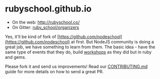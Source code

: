 rubyschool.github.io
====================

- On the web: http://rubyschool.co/
- On Gitter: [ruby_school/organizers](https://gitter.im/ruby_school/organizers?utm_source=share-link&utm_medium=link&utm_campaign=share-link)

Yes, it'll be kind of fork of [https://github.com/nodeschool](https://github.com/nodeschool) at first.
But NodeJS community is doing a great job, we have something to learn from them.
The basic idea - have the same type of events that they do, build [workshops](https://nodeschool.io/#workshoppers) as they did but in ruby and gems.

Please fork it and send us improvements! Read our [CONTRIBUTING.md](CONTRIBUTING.md) guide for more details on how to send a great PR.

